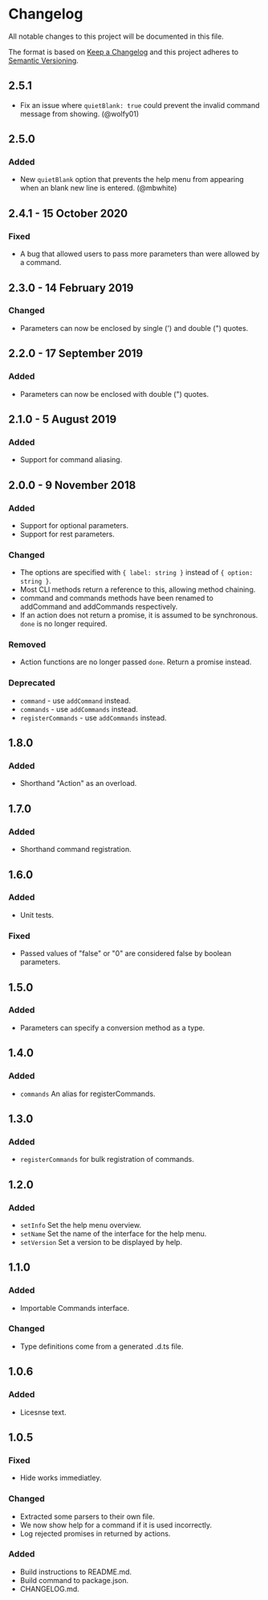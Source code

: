 # Changelog
All notable changes to this project will be documented in this file.

The format is based on [Keep a Changelog](http://keepachangelog.com/en/1.0.0/)
and this project adheres to [Semantic Versioning](http://semver.org/spec/v2.0.0.html).

## 2.5.1

- Fix an issue where `quietBlank: true` could prevent the invalid command message from showing. (@wolfy01) 

## 2.5.0

### Added

- New `quietBlank` option that prevents the help menu from appearing when an blank new line is entered. (@mbwhite) 

## 2.4.1 - 15 October 2020

### Fixed
- A bug that allowed users to pass more parameters than were allowed by a command.

## 2.3.0 - 14 February 2019

### Changed
- Parameters can now be enclosed by single (') and double (") quotes.

## 2.2.0 - 17 September 2019

### Added
- Parameters can now be enclosed with double (") quotes.

## 2.1.0 - 5 August 2019

### Added
- Support for command aliasing.

## 2.0.0 - 9 November 2018

### Added
- Support for optional parameters.
- Support for rest parameters.

### Changed
- The options are specified with `{ label: string }` instead of `{ option: string }`.
- Most CLI methods return a reference to this, allowing method chaining.
- command and commands methods have been renamed to addCommand and addCommands respectively.
- If an action does not return a promise, it is assumed to be synchronous. `done` is no longer required.

### Removed
- Action functions are no longer passed `done`. Return a promise instead.

### Deprecated
- `command` - use `addCommand` instead.
- `commands` - use `addCommands` instead.
- `registerCommands` - use `addCommands` instead.

## 1.8.0

### Added

- Shorthand "Action" as an overload.

## 1.7.0

### Added

- Shorthand command registration.

## 1.6.0

### Added

- Unit tests.

### Fixed

- Passed values of "false" or "0" are considered false by boolean parameters.

## 1.5.0

### Added

- Parameters can specify a conversion method as a type.

## 1.4.0

### Added

- `commands` An alias for registerCommands.

## 1.3.0

### Added

- `registerCommands` for bulk registration of commands.

## 1.2.0

### Added

- `setInfo` Set the help menu overview.
- `setName` Set the name of the interface for the help menu.
- `setVersion` Set a version to be displayed by help.

## 1.1.0

### Added

- Importable Commands interface.

### Changed

- Type definitions come from a generated .d.ts file.

## 1.0.6

### Added

- Licesnse text.

## 1.0.5

### Fixed

- Hide works immediatley.

### Changed

- Extracted some parsers to their own file.
- We now show help for a command if it is used incorrectly.
- Log rejected promises in returned by actions.

### Added

- Build instructions to README.md.
- Build command to package.json.
- CHANGELOG.md.
